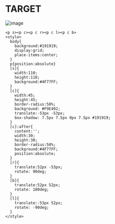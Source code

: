 # TARGET

![image](https://github.com/gaschneider/cssbattle/assets/16023844/1b275bce-7430-4299-9c5e-f30c9639da83)

```
<p s><p c><p c r><p c l><p c b>
<style>
  body{
    background:#191919;
    display:grid;
    place-items:center;
  }
  p{position:absolute}
  [s]{
    width:110;
    height:110;
    background:#4F77FF;
  }
  [c]{
    width:45;
    height:45;
    border-radius:50%;
    background: #F9E492;
    translate:-53px -53px;
    box-shadow: 7.5px 7.5px 0px 7.5px #191919;
  }
  [c]:after{
    content:'';
    width:30;
    height:30;
    border-radius:50%;
    background:#4F77FF;
    position:absolute;
  }
  [r]{
    translate:52px -53px;
    rotate: 90deg;
  }
  [b]{
    translate:52px 52px;
    rotate: 180deg;
  }
  [l]{
    translate:-53px 52px;
    rotate: -90deg;
  }
</style>
```
